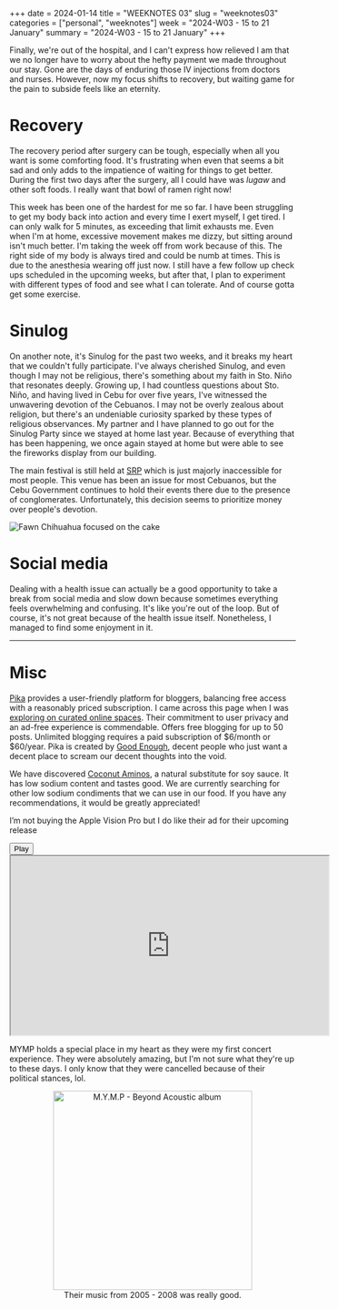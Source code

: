 +++
date = 2024-01-14
title = "WEEKNOTES 03"
slug = "weeknotes03"
categories = ["personal", "weeknotes"]
week = "2024-W03 - 15 to 21 January"
summary = "2024-W03 - 15 to 21 January"
+++

Finally, we're out of the hospital, and I can't express how relieved I am that we no longer have to worry about the hefty payment we made throughout our stay. Gone are the days of enduring those IV injections from doctors and nurses. However, now my focus shifts to recovery, but waiting game for the pain to subside feels like an eternity.

# Recovery

The recovery period after surgery can be tough, especially when all you want is some comforting food. It's frustrating when even that seems a bit sad and only adds to the impatience of waiting for things to get better. During the first two days after the surgery, all I could have was *lugaw* and other soft foods. I really want that bowl of ramen right now!

This week has been one of the hardest for me so far. I have been struggling to get my body back into action and every time I exert myself, I get tired. I can only walk for 5 minutes, as exceeding that limit exhausts me. Even when I'm at home, excessive movement makes me dizzy, but sitting around isn't much better. I'm taking the week off from work because of this. The right side of my body is always tired and could be numb at times. This is due to the anesthesia wearing off just now. I still have a few follow up check ups scheduled in the upcoming weeks, but after that, I plan to experiment with different types of food and see what I can tolerate. And of course gotta get some exercise.

# Sinulog

On another note, it's Sinulog for the past two weeks, and it breaks my heart that we couldn't fully participate. I've always cherished Sinulog, and even though I may not be religious, there's something about my faith in Sto. Niño that resonates deeply. Growing up, I had countless questions about Sto. Niño, and having lived in Cebu for over five years, I've witnessed the unwavering devotion of the Cebuanos. I may not be overly zealous about religion, but there's an undeniable curiosity sparked by these types of religious observances. My partner and I have planned to go out for the Sinulog Party since we stayed at home last year. Because of everything that has been happening, we once again stayed at home but were able to see the fireworks display from our building.

The main festival is still held at [SRP](https://en.wikipedia.org/wiki/South_Road_Properties) which is just majorly inaccessible for most people. This venue has been an issue for most Cebuanos, but the Cebu Government continues to hold their events there due to the presence of conglomerates. Unfortunately, this decision seems to prioritize money over people's devotion.


![Fawn Chihuahua focused on the cake](/weeknotes/weeknotes03/nooning-birthday.jpg "We celebrated Nooning's 3rd barkday! Look at how she’s very focused on getting the cake")


# Social media

Dealing with a health issue can actually be a good opportunity to take a break from social media and slow down because sometimes everything feels overwhelming and confusing. It's like you're out of the loop. But of course, it's not great because of the health issue itself. Nonetheless, I managed to find some enjoyment in it.

---

# Misc
  
[Pika](https://pika.page/) provides a user-friendly platform for bloggers, balancing free access with a reasonably priced subscription. I came across this page when I was [exploring on curated online spaces](https://krabf.com/collections/). Their commitment to user privacy and an ad-free experience is commendable. Offers free blogging for up to 50 posts. Unlimited blogging requires a paid subscription of $6/month or $60/year. Pika is created by [Good Enough](https://goodenough.us/), decent people who just want a decent place to scream our decent thoughts into the void.

We have discovered [Coconut Aminos](https://shop.healthyoptions.com.ph/products/coconut-secret-organic-coconut-aminos-237ml), a natural substitute for soy sauce. It has low sodium content and tastes good. We are currently searching for other low sodium condiments that we can use in our food. If you have any recommendations, it would be greatly appreciated!

I’m not buying the Apple Vision Pro but I do like their ad for their upcoming release

<lite-youtube videoid="aqTIB_q40bo" style="background-image: url(&quot;https://i.ytimg.com/vi/aqTIB_q40bo/hqdefault.jpg&quot;);" class="lyt-activated"><button type="button" class="lty-playbtn"><span class="lyt-visually-hidden">Play</span></button><iframe width="560" height="315" title="Play" allow="accelerometer; autoplay; encrypted-media; gyroscope; picture-in-picture" allowfullscreen="" src="https://www.youtube-nocookie.com/embed/aqTIB_q40bo?autoplay"></iframe></lite-youtube>

MYMP holds a special place in my heart as they were my first concert experience. They were absolutely amazing, but I'm not sure what they're up to these days. I only know that they were cancelled because of their political stances, lol.

<div align="center">
   <a href="https://www.last.fm/music/MYMP/_/Tell+Me+Where+It+Hurts"><img src="/weeknotes/weeknotes03/mymp-beyond-acoustic.jpg" alt="M.Y.M.P - Beyond Acoustic album" width="350">
</a>
<figcaption>Their music from 2005 - 2008 was really good.</figcaption>
</figure>
</div>